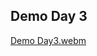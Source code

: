 ## Demo Day 3
[Demo Day3.webm](https://github.com/farahalimohamed/iti_labs/assets/74794101/47ffe5c5-9d34-4093-9f56-12307cb09524)
